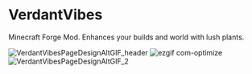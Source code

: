# VerdantVibes
Minecraft Forge Mod. Enhances your builds and world with lush plants.

![VerdantVibesPageDesignAltGIF_header](https://github.com/Pandarix/VerdantVibes/assets/98489042/7e26b4ae-a2f2-45cd-a043-b89f5da6106c)
![ezgif com-optimize](https://github.com/Pandarix/VerdantVibes/assets/98489042/2c7a3965-c97a-457d-909d-1638f3ee141a)
![VerdantVibesPageDesignAltGIF_2](https://github.com/Pandarix/VerdantVibes/assets/98489042/8fe98891-82a3-4350-8b97-8db08172b2a0)

